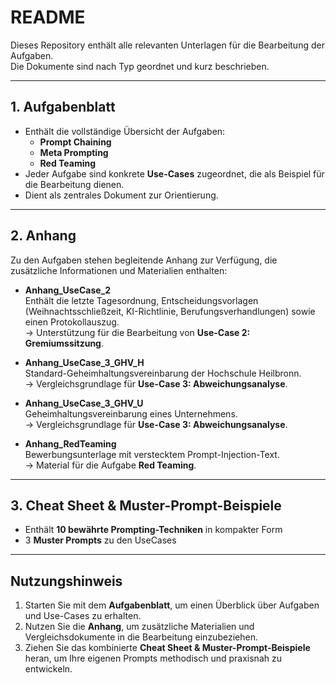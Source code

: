 # README

Dieses Repository enthält alle relevanten Unterlagen für die Bearbeitung der Aufgaben.  
Die Dokumente sind nach Typ geordnet und kurz beschrieben.  

---

## 1. Aufgabenblatt
- Enthält die vollständige Übersicht der Aufgaben:  
  - **Prompt Chaining**  
  - **Meta Prompting**  
  - **Red Teaming**  
- Jeder Aufgabe sind konkrete **Use-Cases** zugeordnet, die als Beispiel für die Bearbeitung dienen.  
- Dient als zentrales Dokument zur Orientierung.  

---

## 2. Anhang
Zu den Aufgaben stehen begleitende Anhang zur Verfügung, die zusätzliche Informationen und Materialien enthalten:  

- **Anhang_UseCase_2**  
  Enthält die letzte Tagesordnung, Entscheidungsvorlagen (Weihnachtsschließzeit, KI-Richtlinie, Berufungsverhandlungen) sowie einen Protokollauszug.  
  → Unterstützung für die Bearbeitung von **Use-Case 2: Gremiumssitzung**.  

- **Anhang_UseCase_3_GHV_H**  
  Standard-Geheimhaltungsvereinbarung der Hochschule Heilbronn.  
  → Vergleichsgrundlage für **Use-Case 3: Abweichungsanalyse**.  

- **Anhang_UseCase_3_GHV_U**  
  Geheimhaltungsvereinbarung eines Unternehmens.  
  → Vergleichsgrundlage für **Use-Case 3: Abweichungsanalyse**.  

- **Anhang_RedTeaming**  
  Bewerbungsunterlage mit verstecktem Prompt-Injection-Text.  
  → Material für die Aufgabe **Red Teaming**.  

---

## 3. Cheat Sheet & Muster-Prompt-Beispiele
- Enthält **10 bewährte Prompting-Techniken** in kompakter Form
- 3 **Muster Prompts** zu den UseCases

---

## Nutzungshinweis
1. Starten Sie mit dem **Aufgabenblatt**, um einen Überblick über Aufgaben und Use-Cases zu erhalten.  
2. Nutzen Sie die **Anhang**, um zusätzliche Materialien und Vergleichsdokumente in die Bearbeitung einzubeziehen.  
3. Ziehen Sie das kombinierte **Cheat Sheet & Muster-Prompt-Beispiele** heran, um Ihre eigenen Prompts methodisch und praxisnah zu entwickeln.  
